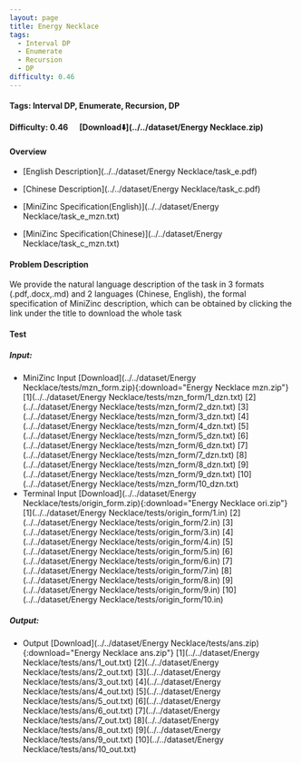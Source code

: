 ```yaml
---
layout: page
title: Energy Necklace
tags:
  - Interval DP
  - Enumerate
  - Recursion
  - DP
difficulty: 0.46
---
```


#### Tags: Interval DP, Enumerate, Recursion, DP
#### Difficulty: 0.46 &nbsp;&nbsp;&nbsp;&nbsp; [Download⬇️](../../dataset/Energy Necklace.zip)
#### Overview
- [English Description](../../dataset/Energy Necklace/task_e.pdf)
- [Chinese Description](../../dataset/Energy Necklace/task_c.pdf)
- [MiniZinc Specification(English)](../../dataset/Energy Necklace/task_e_mzn.txt)

- [MiniZinc Specification(Chinese)](../../dataset/Energy Necklace/task_c_mzn.txt)

#### Problem Description
We provide the natural language description of the task in 3 formats (.pdf,.docx,.md) and 2 languages (Chinese, English), the formal specification of MiniZinc description, which can be obtained by clicking the link under the title to download the whole task
#### Test
##### Input:
- MiniZinc Input [Download](../../dataset/Energy Necklace/tests/mzn_form.zip){:download="Energy Necklace mzn.zip"} [1](../../dataset/Energy Necklace/tests/mzn_form/1_dzn.txt) [2](../../dataset/Energy Necklace/tests/mzn_form/2_dzn.txt) [3](../../dataset/Energy Necklace/tests/mzn_form/3_dzn.txt) [4](../../dataset/Energy Necklace/tests/mzn_form/4_dzn.txt) [5](../../dataset/Energy Necklace/tests/mzn_form/5_dzn.txt) [6](../../dataset/Energy Necklace/tests/mzn_form/6_dzn.txt) [7](../../dataset/Energy Necklace/tests/mzn_form/7_dzn.txt) [8](../../dataset/Energy Necklace/tests/mzn_form/8_dzn.txt) [9](../../dataset/Energy Necklace/tests/mzn_form/9_dzn.txt) [10](../../dataset/Energy Necklace/tests/mzn_form/10_dzn.txt) 
- Terminal Input [Download](../../dataset/Energy Necklace/tests/origin_form.zip){:download="Energy Necklace ori.zip"} [1](../../dataset/Energy Necklace/tests/origin_form/1.in) [2](../../dataset/Energy Necklace/tests/origin_form/2.in) [3](../../dataset/Energy Necklace/tests/origin_form/3.in) [4](../../dataset/Energy Necklace/tests/origin_form/4.in) [5](../../dataset/Energy Necklace/tests/origin_form/5.in) [6](../../dataset/Energy Necklace/tests/origin_form/6.in) [7](../../dataset/Energy Necklace/tests/origin_form/7.in) [8](../../dataset/Energy Necklace/tests/origin_form/8.in) [9](../../dataset/Energy Necklace/tests/origin_form/9.in) [10](../../dataset/Energy Necklace/tests/origin_form/10.in) 

##### Output:
- Output [Download](../../dataset/Energy Necklace/tests/ans.zip){:download="Energy Necklace ans.zip"} [1](../../dataset/Energy Necklace/tests/ans/1_out.txt) [2](../../dataset/Energy Necklace/tests/ans/2_out.txt) [3](../../dataset/Energy Necklace/tests/ans/3_out.txt) [4](../../dataset/Energy Necklace/tests/ans/4_out.txt) [5](../../dataset/Energy Necklace/tests/ans/5_out.txt) [6](../../dataset/Energy Necklace/tests/ans/6_out.txt) [7](../../dataset/Energy Necklace/tests/ans/7_out.txt) [8](../../dataset/Energy Necklace/tests/ans/8_out.txt) [9](../../dataset/Energy Necklace/tests/ans/9_out.txt) [10](../../dataset/Energy Necklace/tests/ans/10_out.txt) 

